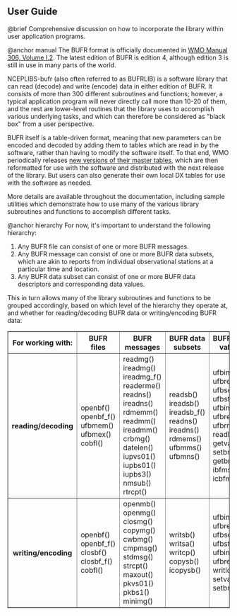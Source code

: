
## User Guide
@brief Comprehensive discussion on how to incorporate the library within user application programs.

@anchor manual
The BUFR format is officially documented in
[WMO Manual 306, Volume I.2](https://library.wmo.int/index.php?lvl=notice_display&id=10684#.X68yu8hKiUn).
The latest edition of BUFR is edition 4, although edition 3 is still in use in many parts of the world.

NCEPLIBS-bufr (also often referred to as BUFRLIB) is a software library that can read (decode) and
write (encode) data in either edition of BUFR.  It consists of more than 300 different subroutines and
functions; however, a typical application program will never directly call more than 10-20 of them, and
the rest are lower-level routines that the library uses to accomplish various underlying tasks, and which
can therefore be considered as "black box" from a user perspective.

BUFR itself is a table-driven format, meaning
that new parameters can be encoded and decoded by adding them to tables which are read in by the software,
rather than having to modify the software itself.  To that end, WMO periodically releases
[new versions of their master tables](https://community.wmo.int/activity-areas/wmo-codes/manual-codes/latest-version),
which are then reformatted for use with the software and distributed with the next release of the library.
But users can also generate their own local DX tables for use with the software as needed.

More details are available throughout the documentation, including sample utilities which demonstrate
how to use many of the various library subroutines and functions to accomplish different tasks.

@anchor hierarchy
For now, it's important to understand the following hierarchy:

1. Any BUFR file can consist of one or more BUFR messages.
2. Any BUFR message can consist of one or more BUFR data subsets, which are akin to reports from individual
observational stations at a particular time and location.
3. Any BUFR data subset can consist of one or more BUFR data descriptors and corresponding data values.

This in turn allows many of the library subroutines and functions to be grouped accordingly, based on which
level of the hierarchy they operate at, and whether for reading/decoding BUFR data or writing/encoding BUFR data:

<table border>
<tr>
  <th>For working with:</th>
  <th>BUFR files</th>
  <th>BUFR messages</th>
  <th>BUFR data subsets</th>
  <th>BUFR data values</th>
</tr>
<tr>
  <th>reading/decoding</th>
  <td>openbf() openbf_f() ufbmem() ufbmex() cobfl()</td>
  <td>readmg() ireadmg() ireadmg_f() readerme() readns() ireadns() rdmemm() readmm() ireadmm() crbmg() datelen() iupvs01() iupbs01() iupbs3() nmsub() rtrcpt()</td>
  <td>readsb() ireadsb() ireadsb_f() readns() ireadns() rdmems() ufbmms() ufbmns()</td>
  <td>ufbint() ufbrep() ufbseq() ufbstp() ufbint_f() ufbrep_f() ufbrms() readlc() getvalnb() setbmiss() getbmiss() ibfms() icbfms()</td>
</tr>
<tr>
  <th>writing/encoding</th>
  <td>openbf() openbf_f() closbf() closbf_f() cobfl()</td>
  <td>openmb() openmg() closmg() copymg() cwbmg() cmpmsg() stdmsg() strcpt() maxout() pkvs01() pkbs1() minimg()</td>
  <td>writsb() writsa() writcp() copysb() icopysb()</td>
  <td>ufbint() ufbrep() ufbseq() ufbstp() ufbint_f() ufbrep_f() writlc() setvalnb() setbmiss()</td>
</tr>
</table>
